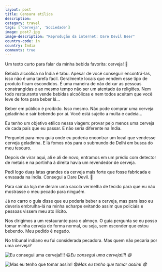 ```yaml
---
layout: post
title: Censura etílica
description: 
category: travel
tags: ['Cerveja', 'Sociedade']
image: post7.jpg
image-description: "Reprodução da internet: Dare Devil Beer"
country-code: in
country: Índia
comments: true
---
```


Um texto curto para falar da minha bebida favorita: cerveja! :beer:

Bebida alcoólica na Índia é tabu. Apesar de você conseguir encontrá-las, isso não é uma tarefa fácil. Geralmente locais que vendem esse tipo de produto ficam escondidos. É uma maneira de não deixar as pessoas constrangidas e ao mesmo tempo não ser um atentado às religiões. Nem todo restaurante vende bebidas alcoólicas e nem todos aceitam que você leve de fora para beber lá...

Beber em público é proibido. Isso mesmo. Não pode comprar uma cerveja geladinha e sair bebendo por aí. Você está sujeito a multa e cadeia...

Eu tenho um objetivo etílico nessa viagem: provar pelo menos uma cerveja de cada país que eu passar. E não seria diferente na Índia. 

Perguntei para meu guia onde eu poderia encontrar um local que vendesse cerveja geladinha. E lá fomos nós para o submundo de Delhi em busca do meu tesouro.

Depois de virar aqui, ali e ali de novo, entramos em um prédio com detector de metais e na portinha à direita havia um revendedor de cerveja. 

Pedi logo duas latas grandes da cerveja mais forte que fosse fabricada e envasada na Índia. Consegui a Dare Devil. :imp:

Para sair da loja me deram uma sacola vermelha de tecido para que eu não mostrasse o meu pecado para ninguém.

Já no carro o guia disse que eu poderia beber a cerveja, mas para isso eu deveria embrulha-lá na minha echarpe evitando assim que policiais e pessoas vissem meu ato ilícito.

Nos dirigimos a um restaurante para o almoço. O guia pergunta se eu posso tomar minha cerveja de forma normal, ou seja, sem esconder que estou bebendo. Meu pedido é negado. 

No tribunal indiano eu fui considerada pecadora. Mas quem não pecaria por uma cerveja?

![Eu consegui uma cerveja!!!! :smiley:]({{site.baseurl}}/assets/images/photos/posts/eubeer1.jpg)*Eu consegui uma cerveja!!!! :smiley:*

![Mas eu tenho que tomar assim! :fearful:]({{site.baseurl}}/assets/images/photos/posts/eubeer2.jpg)*Mas eu tenho que tomar assim! :fearful:*
